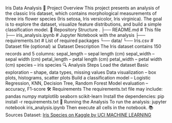 Iris Data Analysis
📌 Project Overview
This project presents an analysis of the classic Iris dataset, which contains morphological measurements of three iris flower species (Iris setosa, Iris versicolor, Iris virginica).
The goal is to explore the dataset, visualize feature distributions, and build a simple classification model.
📂 Repository Structure
.
├── README.md                # This file
├── iris_analysis.ipynb      # Jupyter Notebook with the analysis
├── requirements.txt         # List of required packages
└── data/
    └── Iris.csv              # Dataset file (optional)
📊 Dataset Description
The Iris dataset contains 150 records and 5 columns:
sepal_length – sepal length (cm)
sepal_width – sepal width (cm)
petal_length – petal length (cm)
petal_width – petal width (cm)
species – iris species
🔍 Analysis Steps
Load the dataset
Basic exploration – shape, data types, missing values
Data visualization – box plots, histograms, scatter plots
Build a classification model – Logistic Regression, KNN, Decision Tree, Random Forest
Model evaluation – accuracy, F1-score
🛠 Requirements
The requirements.txt file may include:
pandas
numpy
matplotlib
seaborn
scikit-learn
Install the dependencies:
pip install -r requirements.txt
🚀 Running the Analysis
To run the analysis:
jupyter notebook iris_analysis.ipynb
Then execute all cells in the notebook.
📚 Sources
Dataset: [Iris Species on Kaggle by UCI MACHINE LEARNING](https://www.kaggle.com/datasets/uciml/iris)
